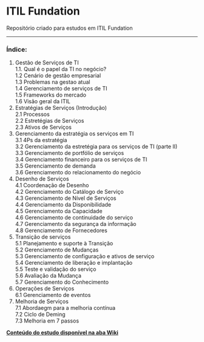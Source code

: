 ﻿# ITIL Fundation

Repositório criado para estudos em ITIL Fundation 

<hr>

### Índice:

1. Gestão de Serviços de TI<br>
1.1. Qual é o papel da TI no negócio?<br>
1.2 Cenário de gestão empresarial<br>
1.3 Problemas na gestao atual<br>
1.4 Gerenciamento de serviços de TI<br>
1.5 Frameworks do mercado<br>
1.6 Visão geral da ITIL<br>
2. Estratégias de Serviços (Introdução)<br>
2.1 Processos<br>
2.2 Estretégias de Serviços<br>
2.3 Ativos de Serviços<br>
3. Gerenciamento da estratégia os serviços em TI<br>
3.1 4Ps da estratégia<br>
3.2 Gerenciamento da estretégia para os serviços de TI (parte II)<br>
3.3 Gerenciamento de portfólio de serviços<br>
3.4 Gerenciamento financeiro para os serviços de TI<br>
3.5 Gerenciamento de demanda<br>
3.6 Gerenciamento do relacionamento do negócio<br>
4. Desenho de Serviços<br>
4.1 Coordenação de Desenho<br>
4.2 Gerenciamento do Catálogo de Serviço<br>
4.3 Gerenciamento de Nível de Serviços<br>
4.4 Gerenciamento da Disponibilidade<br>
4.5 Gerenciamento da Capacidade<br>
4.6 Gerenciamento de continuidade do serviço<br>
4.7 Gerenciamento da segurança da informação<br>
4.8 Gerenciamento de Fornecedores<br>
5. Transição de serviços<br>
5.1 Planejamento e suporte à Transição<br>
5.2 Gerenciamento de Mudanças<br>
5.3 Gerenciamento de configuração e ativos de serviço<br>
5.4 Gerenciamento de liberação e implantação<br>
5.5 Teste e validação do serviço<br>
5.6 Avaliação da Mudança<br>
5.7 Gerenciamento do Conhecimento<br>
6. Operações de Serviços<br>
6.1 Gerenciamento de eventos<br>
7. Melhoria de Serviços<br>
7.1 Abordaegm para a melhoria contínua<br>
7.2 Ciclo de Deming<br>
7.3 Melhoria em 7 passos<br>


[**Conteúdo do estudo disponível na aba Wiki**]([Wiki](https://github.com/RobsonVinicius/ITIL-Fundamentos/wiki))
